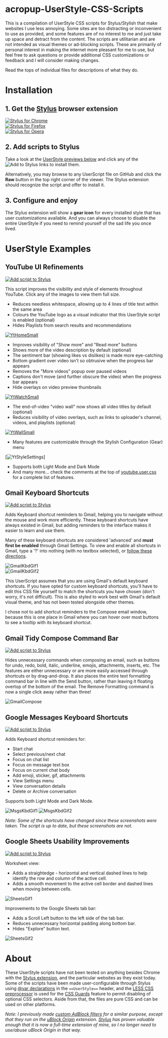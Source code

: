 # acropup-UserStyle-CSS-Scripts
This is a compilation of UserStyle CSS scripts for Stylus/Stylish that make websites I use less annoying. Some sites are too distracting or inconvenient to use as provided, and some features are of no interest to me and just take up space and detract from the content. The scripts are utilitarian and are not intended as visual themes or ad-blocking scripts. These are primarily of personal interest in making the internet more pleasant for me to use, but feel free to ask questions or provide additional CSS customizations or feedback and I will consider making changes.

Read the tops of individual files for descriptions of what they do.

# Installation

## 1. Get the [Stylus] browser extension
[![Stylus for Chrome](https://img.shields.io/badge/Get_Stylus_for-Chrome-blue.svg)][StylusChrome]<br>
[![Stylus for Firefox](https://img.shields.io/badge/Get_Stylus_for-Firefox-orange.svg)][StylusFirefox]<br>
[![Stylus for Opera](https://img.shields.io/badge/Get_Stylus_for-Opera-red.svg)][StylusOpera]

## 2. Add scripts to Stylus
Take a look at the [UserStyle previews below](#UserStyle-Examples) and click any of the ![Add to Stylus](https://img.shields.io/badge/Add_to_Stylus-555555.svg) links to install them.

Alternatively, you may browse to any UserScript file on GitHub and click the **Raw** button in the top right corner of the viewer. The Stylus extension should recognize the script and offer to install it.

## 3. Configure and enjoy
The Stylus extension will show a **gear icon** for every installed style that has user customizations available. And you can always choose to disable the entire UserStyle if you need to remind yourself of the sad life you once lived.

# UserStyle Examples

## YouTube UI Refinements

[![Add script to Stylus](https://img.shields.io/badge/Add_to_Stylus-youtube.user.css-238b8b.svg)][RawYoutube]<br>

This script improves the visibility and style of elements throughout YouTube. Click any of the images to view them full size.
- Reduces needless whitespace, allowing up to 4 lines of title text within the same area
- Colours the YouTube logo as a visual indicator that this UserStyle script is enabled (optional)
- Hides Playlists from search results and recommendations

[![YtHomeSmall]][YtHome]<br>

- Improves visibility of "Show more" and "Read more" buttons
- Shows more of the video description by default (optional)
- The sentiment bar (showing likes vs dislikes) is made more eye-catching
- Bottom gradient over video isn't so obtrusive when the progress bar appears
- Removes the "More videos" popup over paused videos
- Captions don't move (and further obscure the video) when the progress bar appears
- Hide overlays on video preview thumbnails

[![YtWatchSmall]][YtWatch]<br>

- The end-of-video "video wall" now shows all video titles by default (optional)
- Reduces visibility of video overlays, such as links to uploader's channel, videos, and playlists (optional)

[![YtWallSmall]][YtWall]<br>

- Many features are customizable through the Stylish Configuration (Gear) menu

[![YtStyleSettings][YtStyleSettings]]

- Supports both Light Mode and Dark Mode
- And many more... check the comments at the top of [youtube.user.css][RawYoutube] for a complete list of features.

## Gmail Keyboard Shortcuts
[![Add script to Stylus](https://img.shields.io/badge/Add_to_Stylus-gmail--kbd--shortcuts.user.css-238b8b.svg)][RawGmailKbd]<br>

Adds Keyboard shortcut reminders to Gmail, helping you to navigate without the mouse and work more efficiently. These keyboard shortcuts have always existed in Gmail, but adding reminders to the interface makes it easier to learn and use them.

Many of these keyboard shortcuts are considered 'advanced' and **must first be enabled** through Gmail Settings. To view and enable all shortcuts in Gmail, type a '?' into nothing (with no textbox selected), or [follow these directions](https://support.google.com/mail/answer/6594).

![GmailKbdGif1]<br>
![GmailKbdGif2]<br>

This UserScript assumes that you are using Gmail's default keyboard shortcuts. If you have opted for custom keyboard shortcuts, you'll have to edit this CSS file yourself to match the shortcuts you have chosen (don't worry, it's not difficult). This is also styled to work best with Gmail's default visual theme, and has not been tested alongside other themes.

I chose not to add shortcut reminders to the Compose email window, because this is one place in Gmail where you can hover over most buttons to see a tooltip with its keyboard shortcut.

## Gmail Tidy Compose Command Bar
[![Add script to Stylus](https://img.shields.io/badge/Add_to_Stylus-gmail--compose--command--bar.user.css-238b8b.svg)][RawGmailCompose]<br>

Hides unnecessary commands when composing an email, such as buttons for undo, redo, bold, italic, underline, emojis, attachments, inserts, etc. The features are either unnecessary or are more easily accessed through shortcuts or by drag-and-drop. It also places the entire text formatting command bar in line with the Send button, rather than leaving it floating overtop of the bottom of the email. The Remove Formatting command is now a single click away rather than three!

![GmailCompose]


## Google Messages Keyboard Shortcuts
[![Add script to Stylus](https://img.shields.io/badge/Add_to_Stylus-google--messages--kbd--shortcuts.user.css-238b8b.svg)][RawMsgsKbd]<br>

Adds Keyboard shortcut reminders for:
- Start chat
- Select previous/next chat
- Focus on chat list
- Focus on message text box
- Focus on current chat body
- Add emoji, sticker, gif, attachments
- View Settings menu
- View conversation details
- Delete or Archive conversation

Supports both Light Mode and Dark Mode.

![MsgsKbdGif1]
![MsgsKbdGif2]

*Note: Some of the shortcuts have changed since these screenshots were taken. The script is up to date, but these screenshots are not.*


## Google Sheets Usability Improvements
[![Add script to Stylus](https://img.shields.io/badge/Add_to_Stylus-google--sheets--straightedge.user.css-238b8b.svg)][RawSheets]<br>

Worksheet view:
- Adds a straightedge - horizontal and vertical dashed lines to help identify the row and column of the active cell.
- Adds a smooth movement to the active cell border and dashed lines when moving between cells.

![SheetsGif1]

Improvements to the Google Sheets tab bar:
- Adds a Scroll Left button to the left side of the tab bar.
- Reduces unnecessary horizontal padding along bottom bar.
- Hides "Explore" button text.

![SheetsGif2]

# About
These UserStyle scripts have not been tested on anything besides Chrome with the [Stylus extension][StylusChrome], and the particular websites as they exist today. Some of the scripts have been made user-configurable through Stylus using [@var declarations][StylusVar] in the `==UserStyle==` header, and the [LESS CSS preprocessor][LESS] is used for the [CSS Guards] feature to permit disabling of optional CSS selectors. Aside from that, the files are pure CSS and can be used on other platforms.

*Note: I previously made [custom AdBlock filters] for a similar purpose, except that they run on the [uBlock Origin] extension. [Stylus] has proven valuable enough that it is now a full-time extension of mine, so I no longer need to use/abuse uBlock Origin in that way.*

[Stylus]: https://add0n.com/stylus.html
[StylusChrome]: https://chrome.google.com/webstore/detail/stylus/clngdbkpkpeebahjckkjfobafhncgmne
[StylusFirefox]: https://addons.mozilla.org/en-US/firefox/addon/styl-us/
[StylusOpera]: https://addons.opera.com/en/extensions/details/stylus/

[StylusVar]: https://github.com/openstyles/stylus/wiki/UserCSS-authors#var
[LESS]: http://lesscss.org/
[CSS Guards]: http://lesscss.org/features/#css-guards-feature

[RawYoutube]: https://raw.githubusercontent.com/acropup/acropup-UserStyle-CSS-Scripts/master/youtube.user.css
[RawGmailKbd]: https://raw.githubusercontent.com/acropup/acropup-UserStyle-CSS-Scripts/master/gmail-kbd-shortcuts.user.css
[RawGmailCompose]: https://raw.githubusercontent.com/acropup/acropup-UserStyle-CSS-Scripts/master/gmail-compose-command-bar.user.css
[RawMsgsKbd]: https://raw.githubusercontent.com/acropup/acropup-UserStyle-CSS-Scripts/master/google-messages-kbd-shortcuts.user.css
[RawSheets]: https://raw.githubusercontent.com/acropup/acropup-UserStyle-CSS-Scripts/master/google-sheets-straightedge.user.css

[YtHome]: ./images/yt_homepage.webp?raw=true "YouTube homepage before and after"
[YtWatch]: ./images/yt_watch.webp?raw=true "YouTube watch page before and after"
[YtWall]: ./images/yt_videowall.webp?raw=true "YouTube video wall before and after"
[YtStyleSettings]: ./images/yt_userstyle_settings.png "YouTube Refined user settings"
[YtHomeSmall]: ./images/yt_homepage_small.gif "YouTube homepage before and after"
[YtWatchSmall]: ./images/yt_watch_small.gif "YouTube watch page before and after"
[YtWallSmall]: ./images/yt_videowall_small.gif "YouTube video wall before and after"
[GmailKbdGif1]: ./images/gmail_read_view.gif "Gmail read mail view before and after"
[GmailKbdGif2]: ./images/gmail_inbox.gif "Gmail inbox before and after"
[GmailCompose]: ./images/gmail_compose_commands.webp "Gmail Compose command bar before and after"
[MsgsKbdGif1]: ./images/messages_contacts.gif "Google Messages contact list before and after"
[MsgsKbdGif2]: ./images/messages_textbox.gif "Google Messages text box before and after"
[SheetsGif1]: ./images/sheets_straightedge.gif "Google Sheets straightedge for active selection"
[SheetsGif2]: ./images/sheets_tab_row.gif "Google Sheets tab row improvements"

[custom AdBlock filters]: https://github.com/acropup/acropup-AdBlock-Filters
[uBlock Origin]: https://chrome.google.com/webstore/detail/ublock-origin/cjpalhdlnbpafiamejdnhcphjbkeiagm
